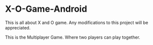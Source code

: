 # X-O-Game-Android
This is all about X and O game. Any modifications to this project will be appreciated.

This is the Multiplayer Game. Where two players can play together. 
